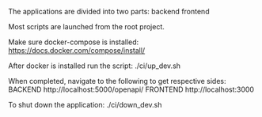 The applications are divided into two parts:
backend
frontend

Most scripts are launched from the root project.

Make sure docker-compose is installed:
https://docs.docker.com/compose/install/

After docker is installed run the script:
./ci/up_dev.sh

When completed, navigate to the following to get
respective sides:
BACKEND http://localhost:5000/openapi/
FRONTEND http://localhost:3000

To shut down the application:
./ci/down_dev.sh

